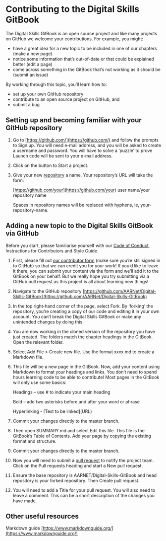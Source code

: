 # Contributing to the Digital Skills GitBook

The Digital Skills GitBook is an open source project and like many projects on GitHub we welcome your contributions. For example, you might:

* have a great idea for a new topic to be included in one of our chapters \(make a new page\)
* notice some information that’s out-of-date or that could be explained better \(edit a page\)
* come across something in the GitBook that’s not working as it should be \(submit an issue\)

By working through this topic, you’ll learn how to:

* set up your own GitHub repository
* contribute to an open source project on GitHub, and
* submit a bug 

## Setting up and becoming familiar with your GitHub repository

1. Go to [https://github.com/](https://github.com/) and follow the prompts to Sign up. You will need e-mail address, and you will be asked to create a username and password. You will have to solve a ‘puzzle’ to prove Launch code will be sent to your e-mail address.
2. Click on the button to Start a project.
3. Give your new [repository](https://github.com/AARNet/Digital-Skills-GitBook/blob/master/glossary.md#repository) a name. Your repository’s URL will take the form:

   [https://github.com/your](https://github.com/your) user name/your repository name

   Spaces in repository names will be replaced with hyphens, ie, your-repository-name.


## Adding a new topic to the Digital Skills GitBook via GitHub

Before you start, please familiarise yourself with our [Code of Conduct](https://app.gitbook.com/@aarnet/s/digital-skills-gitbook-1/code-of-conduct), Instructions for Contributors and Style Guide.

1. First, please fill out [our contributor form](https://github.com/AARNet/Digital-Skills-GitBook/issues/new?assignees=sarasrking&labels=contributors&template=contributor-form.yml&title=Contributor+form%3A+) \(make sure you’re still signed in to GitHub\) so that we can credit you for your work! If you’d like to leave it there, you can submit your content via the form and we’ll add it to the GitBook on your behalf. But we really hope you try submitting via a GitHub pull request as this project is all about learning new things!
2. Navigate to the GitHub repository [https://github.com/AARNet/Digital-Skills-GitBook](https://github.com/AARNet/Digital-Skills-GitBook)
3. In the top right-hand corner of the page, select Fork. By ‘forking’ the repository, you’re creating a copy of our code and editing it in your own account. You can’t break the Digital Skills GitBook or make any unintended changes by doing this.
4. You are now working in the cloned version of the repository you have just created. The folders match the chapter headings in the GitBook. Open the relevant folder.
5. Select Add File &gt; Create new file. Use the format xxxx.md to create a Markdown file.
6. This file will be a new page in the GitBook. Now, add your content using Markdown to format your headings and links. You don’t need to spend hours learning code to be able to contribute! Most pages in the GitBook will only use some basics:

   Headings – use \# to indicate your main heading

   Bold – add two asterisks before and after your word or phrase

   Hyperlinking - \[Text to be linked\]\(URL\)

7. Commit your changes directly to the master branch.
8. Then open SUMMARY.md and select Edit this file. This file is the GitBook’s Table of Contents. Add your page by copying the existing format and structure.
9. Commit your changes directly to the master branch.
10. Now you will need to submit a [pull request](https://github.com/AARNet/Digital-Skills-GitBook/blob/master/glossary.md#pullrequest) to notify the project team. Click on the Pull requests heading and start a New pull request.
11. Ensure the base repository is AARNET/Digital-Skills-GitBook and head repository is your forked repository. Then Create pull request.
12. You will need to add a Title for your pull request. You will also need to leave a comment. This can be a short description of the changes you have made.

## Other useful resources

Markdown guide [https://www.markdownguide.org/](https://www.markdownguide.org/)

